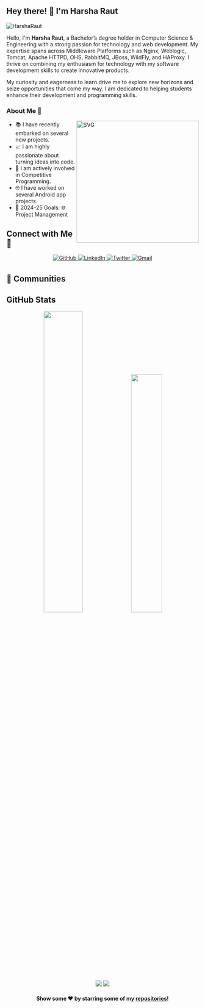 ## Hey there! 👋 I'm Harsha Raut

<p align="left">
	<img src="https://komarev.com/ghpvc/?username=HarshaRaut" alt="HarshaRaut" />
</p>

Hello, I'm **Harsha Raut**, a Bachelor’s degree holder in Computer Science & Engineering with a strong passion for technology and web development. My expertise spans across Middleware Platforms such as Nginx, Weblogic, Tomcat, Apache HTTPD, OHS, RabbitMQ, JBoss, WildFly, and HAProxy. I thrive on combining my enthusiasm for technology with my software development skills to create innovative products.

My curiosity and eagerness to learn drive me to explore new horizons and seize opportunities that come my way. I am dedicated to helping students enhance their development and programming skills. 

### About Me 🚀

<img align="right" alt="SVG" src="https://user-images.githubusercontent.com/63442418/227835127-ff0951ce-0de4-4d73-bc3a-5288e86a84c0.svg" width="320px" />

- 📚 I have recently embarked on several new projects.
- 📈 I am highly passionate about turning ideas into code.
- 🔭 I am actively involved in Competitive Programming.
- 🤓 I have worked on several Android app projects.
- 🎯 2024-25 Goals: 🌐 Project Management

## Connect with Me 🤝

<p align="center">
	<a href="https://github.com/HarshaRaut04" target="_blank">
		<img src="https://img.shields.io/badge/github-%2324292e.svg?&style=for-the-badge&logo=github&logoColor=white" alt="GitHub" style="margin-bottom: 5px;" />
	</a>
	<a href="https://www.linkedin.com/in/harsha-raut-62baaa165/" target="_blank">
		<img src="https://img.shields.io/badge/linkedin-%230077B5.svg?&style=for-the-badge&logo=linkedin&logoColor=white" alt="LinkedIn" />
	</a>
	<a href="https://twitter.com/" target="_blank">
		<img src="https://img.shields.io/badge/twitter-%2300acee.svg?&style=for-the-badge&logo=twitter&logoColor=white" alt="Twitter" style="margin-bottom: 5px;" />
	</a>
	<a href="mailto:">
		<img src="https://img.shields.io/badge/Gmail-D14836?style=for-the-badge&logo=gmail&logoColor=white" alt="Gmail" />
	</a>
</p>

## 👯 Communities



## GitHub Stats

<div align="center">
	<img width="45%" src="https://github-readme-stats.vercel.app/api?username=HarshaRaut04&show_icons=true">
	<img width="40%" src="https://github-readme-stats.vercel.app/api/top-langs/?username=HarshaRaut04&layout=compact">
</div>
<div align="center">
	<img src="https://github-readme-streak-stats.herokuapp.com/?user=HarshaRaut04">
	<img src="https://activity-graph.herokuapp.com/graph?username=HarshaRaut04&bg_color=FFFFFF&color=000000&line=000000&point=00FF00">
</div>

<p align="center">
	<h4 align="center">Show some ❤️ by starring some of my <a href="https://github.com/HarshaRaut04?tab=repositories">repositories</a>!</h4>
</p>

